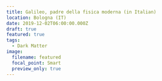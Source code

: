 ```yaml
---
title: Galileo, padre della fisica moderna (in Italian)
location: Bologna (IT)
date: 2019-12-02T06:00:00.000Z
draft: true
featured: true
tags:
  - Dark Matter
image:
  filename: featured
  focal_point: Smart
  preview_only: true
---
```

